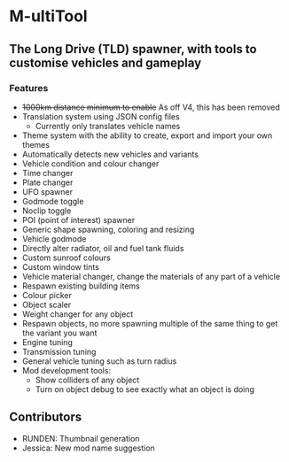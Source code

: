 # M-ultiTool
## The Long Drive (TLD) spawner, with tools to customise vehicles and gameplay

### Features
- ~~1000km distance minimum to enable~~ As off V4, this has been removed
- Translation system using JSON config files
  - Currently only translates vehicle names
- Theme system with the ability to create, export and import your own themes
- Automatically detects new vehicles and variants
- Vehicle condition and colour changer
- Time changer
- Plate changer
- UFO spawner
- Godmode toggle
- Noclip toggle
- POI (point of interest) spawner
- Generic shape spawning, coloring and resizing
- Vehicle godmode
- Directly alter radiator, oil and fuel tank fluids
- Custom sunroof colours
- Custom window tints
- Vehicle material changer, change the materials of any part of a vehicle
- Respawn existing building items
- Colour picker
- Object scaler
- Weight changer for any object
- Respawn objects, no more spawning multiple of the same thing to get the variant you want
- Engine tuning
- Transmission tuning
- General vehicle tuning such as turn radius
- Mod development tools:
  - Show colliders of any object
  - Turn on object debug to see exactly what an object is doing

## Contributors
- RUNDEN: Thumbnail generation
- Jessica: New mod name suggestion
